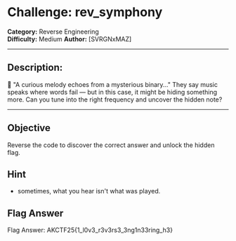 # Challenge: rev_symphony

**Category:** Reverse Engineering  
**Difficulty:** Medium 
**Author:** [SVRGNxMAZ]

---

## Description:

🎵 "A curious melody echoes from a mysterious binary..."
They say music speaks where words fail — but in this case, it might be hiding something more. Can you tune into the right frequency and uncover the hidden note?

---

## Objective

Reverse the code to discover the correct answer and unlock the hidden flag.

## Hint 

- sometimes, what you hear isn't what was played.

## Flag Answer

Flag Answer: AKCTF25{1_l0v3_r3v3rs3_3ng1n33ring_h3}
